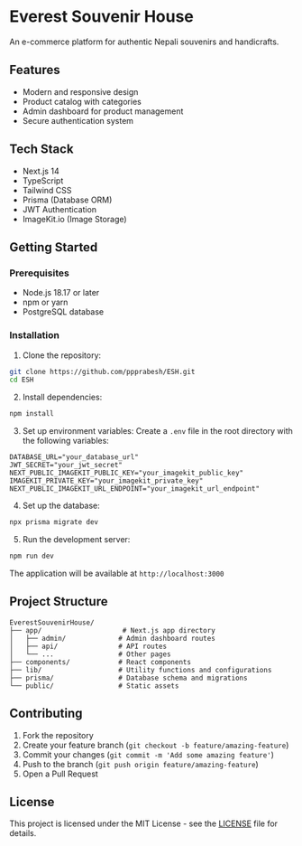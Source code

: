# Everest Souvenir House

An e-commerce platform for authentic Nepali souvenirs and handicrafts.

## Features

- Modern and responsive design
- Product catalog with categories
- Admin dashboard for product management
- Secure authentication system

## Tech Stack

- Next.js 14
- TypeScript
- Tailwind CSS
- Prisma (Database ORM)
- JWT Authentication
- ImageKit.io (Image Storage)

## Getting Started

### Prerequisites

- Node.js 18.17 or later
- npm or yarn
- PostgreSQL database

### Installation

1. Clone the repository:

```bash
git clone https://github.com/ppprabesh/ESH.git
cd ESH
```

2. Install dependencies:

```bash
npm install
```

3. Set up environment variables:
   Create a `.env` file in the root directory with the following variables:

```env
DATABASE_URL="your_database_url"
JWT_SECRET="your_jwt_secret"
NEXT_PUBLIC_IMAGEKIT_PUBLIC_KEY="your_imagekit_public_key"
IMAGEKIT_PRIVATE_KEY="your_imagekit_private_key"
NEXT_PUBLIC_IMAGEKIT_URL_ENDPOINT="your_imagekit_url_endpoint"
```

4. Set up the database:

```bash
npx prisma migrate dev
```

5. Run the development server:

```bash
npm run dev
```

The application will be available at `http://localhost:3000`

## Project Structure

```
EverestSouvenirHouse/
├── app/                    # Next.js app directory
│   ├── admin/             # Admin dashboard routes
│   ├── api/               # API routes
│   └── ...                # Other pages
├── components/            # React components
├── lib/                   # Utility functions and configurations
├── prisma/                # Database schema and migrations
└── public/                # Static assets
```

## Contributing

1. Fork the repository
2. Create your feature branch (`git checkout -b feature/amazing-feature`)
3. Commit your changes (`git commit -m 'Add some amazing feature'`)
4. Push to the branch (`git push origin feature/amazing-feature`)
5. Open a Pull Request

## License

This project is licensed under the MIT License - see the [LICENSE](LICENSE) file for details.
